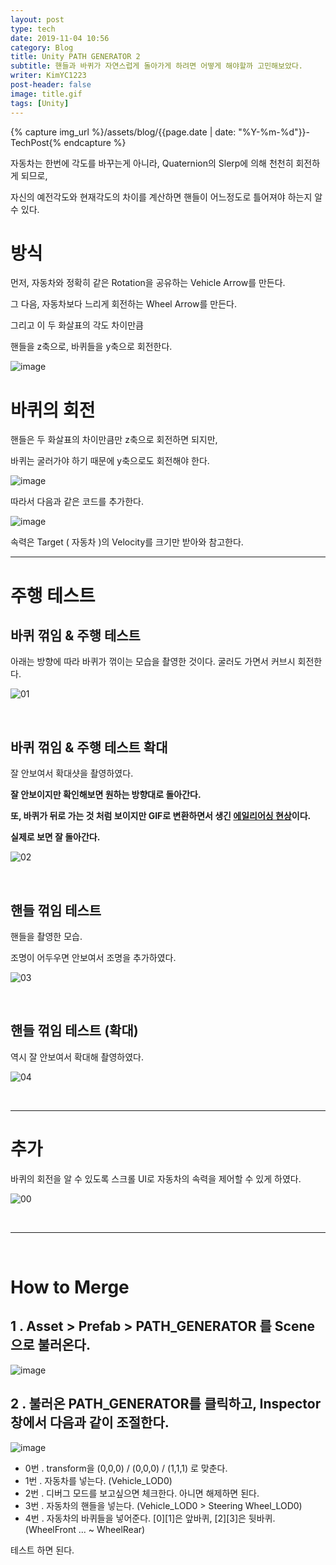 ```yaml
---
layout: post
type: tech
date: 2019-11-04 10:56
category: Blog
title: Unity PATH GENERATOR 2
subtitle: 핸들과 바퀴가 자연스럽게 돌아가게 하려면 어떻게 해야할까 고민해보았다.
writer: KimYC1223
post-header: false
image: title.gif
tags: [Unity]
---
```


{% capture img_url %}/assets/blog/{{page.date | date: "%Y-%m-%d"}}-TechPost{% endcapture %}

 자동차는 한번에 각도를 바꾸는게 아니라, Quaternion의 Slerp에 의해 천천히 회전하게 되므로,

 자신의 예전각도와 현재각도의 차이를 계산하면 핸들이 어느정도로 틀어져야 하는지 알 수 있다.

# 방식

먼저, 자동차와 정확히 같은 Rotation을 공유하는 Vehicle Arrow를 만든다.

그 다음, 자동차보다 느리게 회전하는 Wheel Arrow를 만든다.

그리고 이 두 화살표의 각도 차이만큼

핸들을 z축으로, 바퀴들을 y축으로 회전한다.

![image](https://user-images.githubusercontent.com/40852277/68102405-e7ceda00-ff15-11e9-93a8-11e9862be0ac.png)

# 바퀴의 회전

핸들은 두 화살표의 차이만큼만 z축으로 회전하면 되지만,

바퀴는 굴러가야 하기 때문에 y축으로도 회전해야 한다.

![image](https://user-images.githubusercontent.com/40852277/68102742-5eb8a280-ff17-11e9-94d4-80b87f67bffd.png)


따라서 다음과 같은 코드를 추가한다.

![image](https://user-images.githubusercontent.com/40852277/68104779-be1ab080-ff1f-11e9-9f6b-d4ce43d086ed.png)

속력은 Target ( 자동차 )의 Velocity를 크기만 받아와 참고한다.

---

# 주행 테스트

## 바퀴 꺾임 & 주행 테스트

아래는 방향에 따라 바퀴가 꺾이는 모습을 촬영한 것이다. 굴러도 가면서 커브시 회전한다.

![01](https://user-images.githubusercontent.com/40852277/68105332-785ee780-ff21-11e9-87a6-0f285cd419d7.gif)

<br>

## 바퀴 꺾임 & 주행 테스트 확대

잘 안보여서 확대샷을 촬영하였다.

**잘 안보이지만 확인해보면 원하는 방향대로 돌아간다.**

**또, 바퀴가 뒤로 가는 것 처럼 보이지만 GIF로 변환하면서 생긴 [에일리어싱 현상](http://www.astronomer.rocks/news/photo/201807/86062_9744_2329.gif)이다.**

**실제로 보면 잘 돌아간다.**

![02](https://user-images.githubusercontent.com/40852277/68105335-7e54c880-ff21-11e9-9c84-bb4e60defead.gif)

<br>

## 핸들 꺾임 테스트

핸들을 촬영한 모습.

조명이 어두우면 안보여서 조명을 추가하였다.

![03](https://user-images.githubusercontent.com/40852277/68105341-81e84f80-ff21-11e9-8739-c0e9100e72cd.gif)

<br>

## 핸들 꺾임 테스트 (확대)

역시 잘 안보여서 확대해 촬영하였다.

![04](https://user-images.githubusercontent.com/40852277/68105346-84e34000-ff21-11e9-8d22-75c85401aae9.gif)

<br>

---

# 추가

바퀴의 회전을 알 수 있도록 스크롤 UI로 자동차의 속력을 제어할 수 있게 하였다.

![00](https://user-images.githubusercontent.com/40852277/68105297-62e9bd80-ff21-11e9-8b45-203a5c3b161e.gif)

<br>

---

<br>

# How to Merge

##  1 . Asset > Prefab > PATH_GENERATOR 를 Scene으로 불러온다.

![image](https://user-images.githubusercontent.com/40852277/68105856-274ff300-ff23-11e9-930d-88cdc526e831.png)

## 2 . 불러온 PATH_GENERATOR를 클릭하고, Inspector 창에서 다음과 같이 조절한다.

![image](https://user-images.githubusercontent.com/40852277/68105833-156e5000-ff23-11e9-9519-a3e533995ea3.png)

- 0번 . transform을 (0,0,0) / (0,0,0) / (1,1,1) 로 맞춘다.
- 1번 . 자동차를 넣는다. (Vehicle_LOD0)
- 2번 . 디버그 모드를 보고싶으면 체크한다. 아니면 해제하면 된다.
- 3번 . 자동차의 핸들을 넣는다. (Vehicle_LOD0 > Steering Wheel_LOD0)
- 4번 . 자동차의 바퀴들을 넣어준다. [0][1]은 앞바퀴, [2][3]은 뒷바퀴. (WheelFront ... ~ WheelRear)

테스트 하면 된다.

<br><br>
